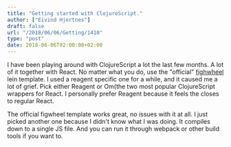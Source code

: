 ```yaml
---
title: "Getting started with ClojureScript."
author: ["Eivind Hjertnes"]
draft: false
url: "/2018/06/06/Getting/1410"
type: "post"
date: 2018-06-06T02:00:00+02:00
---
```


I have been playing around with ClojureScript a lot the last few months.
A lot of it together with React. No matter what you do, use the
"official" [fighwheel](https://github.com/bhauman/lein-figwheel) lein
template. I used a reagent specific one for a while, and it caused me a
lot of grief. Pick either Reagent or Om(the two most popular
ClojureScript wrappers for React. I personally prefer Reagent because it
feels the closes to regular React.

The official figwheel template works great, no issues with it at all. I
just picked another one because I didn't know what I was doing. It
compiles down to a single JS file. And you can run it through webpack or
other build tools if you want to.
